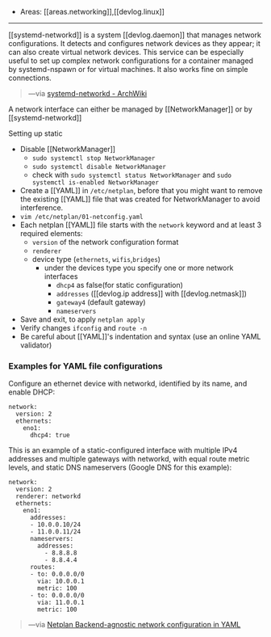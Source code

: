 
- Areas: [[areas.networking]],[[devlog.linux]]

---

[[systemd-networkd]] is a system [[devlog.daemon]] that manages network configurations. It detects and configures network devices as they appear; it can also create virtual network devices. This service can be especially useful to set up complex network configurations for a container managed by systemd-nspawn or for virtual machines. It also works fine on simple connections.

> —via [systemd-networkd - ArchWiki](https://wiki.archlinux.org/title/systemd-networkd)

A network interface can either be managed by [[NetworkManager]] or by [[systemd-networkd]]

Setting up static

- Disable [[NetworkManager]]
  - `sudo systemctl stop NetworkManager`
  - `sudo systemctl disable NetworkManager`
  - check with `sudo systemctl status NetworkManager` and `sudo systemctl is-enabled NetworkManager`
- Create a [[YAML]] in `/etc/netplan`, before that you might want to remove the existing [[YAML]] file that was created for NetworkManager to avoid interference.
- `vim /etc/netplan/01-netconfig.yaml`
- Each netplan [[YAML]] file starts with the `network` keyword and at least 3 required elements:
  - `version` of the network configuration format
  - `renderer`
  - device type (`ethernets`, `wifis`,`bridges`)
    - under the devices type you specify one or more network interfaces
      - `dhcp4` as false(for static configuration)
      - `addresses` ([[devlog.ip address]] with [[devlog.netmask]])
      - `gateway4` (default gateway)
      - `nameservers`
- Save and exit, to apply `netplan apply`
- Verify changes `ifconfig` and `route -n`
- Be careful about [[YAML]]'s indentation and syntax (use an online YAML validator)

### Examples for YAML file configurations

Configure an ethernet device with networkd, identified by its name, and enable
DHCP:

    network:
      version: 2
      ethernets:
        eno1:
          dhcp4: true

This is an example of a static-configured interface with multiple IPv4 addresses
and multiple gateways with networkd, with equal route metric levels, and static
DNS nameservers (Google DNS for this example):

    network:
      version: 2
      renderer: networkd
      ethernets:
        eno1:
          addresses:
          - 10.0.0.10/24
          - 11.0.0.11/24
          nameservers:
            addresses:
              - 8.8.8.8
              - 8.8.4.4
          routes:
          - to: 0.0.0.0/0
            via: 10.0.0.1
            metric: 100
          - to: 0.0.0.0/0
            via: 11.0.0.1
            metric: 100

> —via [Netplan Backend-agnostic network configuration in YAML](https://netplan.io/reference/)
